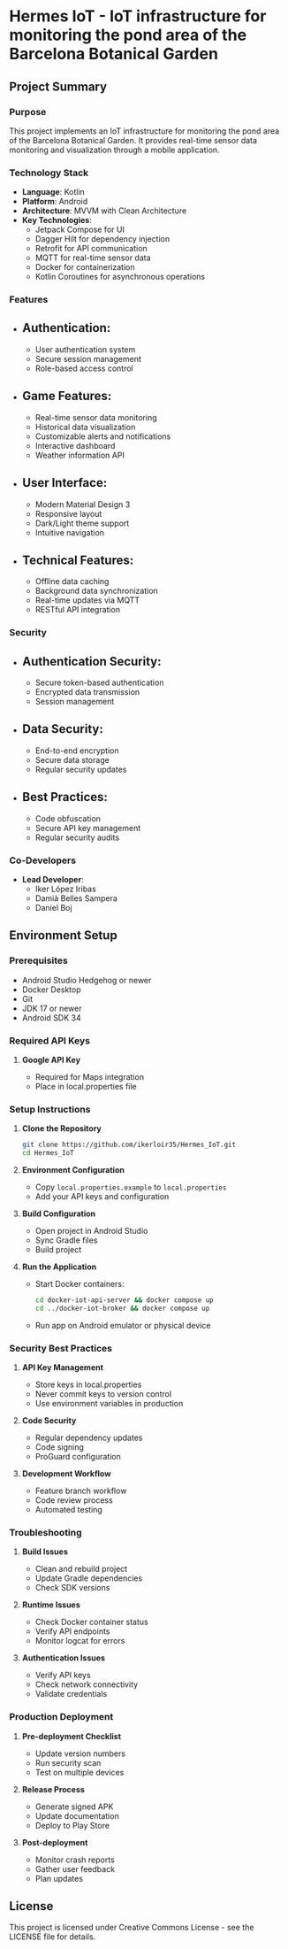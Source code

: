 # Hermes IoT - IoT infrastructure for monitoring the pond area of the Barcelona Botanical Garden

## Project Summary

### Purpose

This project implements an IoT infrastructure for monitoring the pond area of the Barcelona Botanical Garden. It provides real-time sensor data monitoring and visualization through a mobile application.

### Technology Stack

- **Language**: Kotlin
- **Platform**: Android
- **Architecture**: MVVM with Clean Architecture
- **Key Technologies**:
  - Jetpack Compose for UI
  - Dagger Hilt for dependency injection
  - Retrofit for API communication
  - MQTT for real-time sensor data
  - Docker for containerization
  - Kotlin Coroutines for asynchronous operations

### Features

- ## **Authentication**:

  - User authentication system
  - Secure session management
  - Role-based access control

- ## **Game Features**:

  - Real-time sensor data monitoring
  - Historical data visualization
  - Customizable alerts and notifications
  - Interactive dashboard
  - Weather information API

- ## **User Interface**:

  - Modern Material Design 3
  - Responsive layout
  - Dark/Light theme support
  - Intuitive navigation

- ## **Technical Features**:
  - Offline data caching
  - Background data synchronization
  - Real-time updates via MQTT
  - RESTful API integration

### Security

- ## **Authentication Security**:

  - Secure token-based authentication
  - Encrypted data transmission
  - Session management

- ## **Data Security**:

  - End-to-end encryption
  - Secure data storage
  - Regular security updates

- ## **Best Practices**:
  - Code obfuscation
  - Secure API key management
  - Regular security audits

### Co-Developers

- **Lead Developer**:
  - Iker López Iribas
  - Damià Belles Sampera
  - Daniel Boj

## Environment Setup

### Prerequisites

- Android Studio Hedgehog or newer
- Docker Desktop
- Git
- JDK 17 or newer
- Android SDK 34

### Required API Keys

1. **Google API Key**

   - Required for Maps integration
   - Place in local.properties file

### Setup Instructions

1. **Clone the Repository**

   ```bash
   git clone https://github.com/ikerloir35/Hermes_IoT.git
   cd Hermes_IoT
   ```

2. **Environment Configuration**

   - Copy `local.properties.example` to `local.properties`
   - Add your API keys and configuration

3. **Build Configuration**

   - Open project in Android Studio
   - Sync Gradle files
   - Build project

4. **Run the Application**

   - Start Docker containers:
     ```bash
     cd docker-iot-api-server && docker compose up
     cd ../docker-iot-broker && docker compose up
     ```
   - Run app on Android emulator or physical device

### Security Best Practices

1. **API Key Management**

   - Store keys in local.properties
   - Never commit keys to version control
   - Use environment variables in production

2. **Code Security**

   - Regular dependency updates
   - Code signing
   - ProGuard configuration

3. **Development Workflow**
   - Feature branch workflow
   - Code review process
   - Automated testing

### Troubleshooting

1. **Build Issues**

   - Clean and rebuild project
   - Update Gradle dependencies
   - Check SDK versions

2. **Runtime Issues**

   - Check Docker container status
   - Verify API endpoints
   - Monitor logcat for errors

3. **Authentication Issues**
   - Verify API keys
   - Check network connectivity
   - Validate credentials

### Production Deployment

1. **Pre-deployment Checklist**

   - Update version numbers
   - Run security scan
   - Test on multiple devices

2. **Release Process**

   - Generate signed APK
   - Update documentation
   - Deploy to Play Store

3. **Post-deployment**
   - Monitor crash reports
   - Gather user feedback
   - Plan updates

## License

This project is licensed under Creative Commons License - see the LICENSE file for details.
